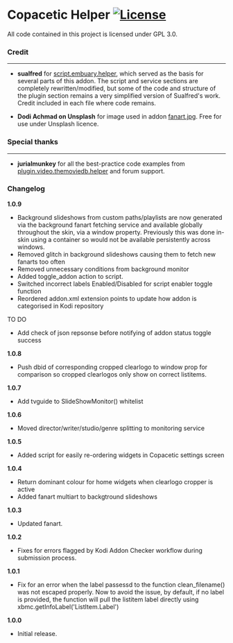 # Copacetic Helper [![License](https://img.shields.io/badge/License-GPLv3-blue)](https://github.com/realcopacetic/script.copacetic.helper/blob/main/LICENSE.txt)

All code contained in this project is licensed under GPL 3.0.

### Credit
---
* __sualfred__ for [script.embuary.helper](https://github.com/sualfred/script.embuary.helper), which served as the basis for several parts of this addon. The script and service sections are completely rewritten/modified, but some of the code and structure of the plugin section remains a very simplified version of Sualfred's work. Credit included in each file where code remains.

* __Dodi Achmad on Unsplash__ for image used in addon [fanart.jpg](https://unsplash.com/photos/3qaojaP-6cE). Free for use under Unsplash licence.

### Special thanks
---
* __jurialmunkey__ for all the best-practice code examples from [plugin.video.themoviedb.helper](https://github.com/jurialmunkey/plugin.video.themoviedb.helper) and forum support.

### Changelog
**1.0.9**
- Background slideshows from custom paths/playlists are now generated via the background fanart fetching service and available globally throughout the skin, via a window property. Previously this was done in-skin using a container so would not be available persistently across windows.
- Removed glitch in background slideshows causing them to fetch new fanarts too often
- Removed unnecessary conditions from background monitor
- Added toggle_addon action to script.
- Switched incorrect labels Enabled/Disabled for script enabler toggle function
- Reordered addon.xml extension points to update how addon is categorised in Kodi repository

TO DO
- Add check of json repsonse before notifying of addon status toggle success

**1.0.8**
- Push dbid of corresponding cropped clearlogo to window prop for comparison so cropped clearlogos only show on correct listitems.

**1.0.7**
- Add tvguide to SlideShowMonitor() whitelist

**1.0.6**
- Moved director/writer/studio/genre splitting to monitoring service

**1.0.5**
- Added script for easily re-ordering widgets in Copacetic settings screen

**1.0.4**
- Return dominant colour for home widgets when clearlogo cropper is active
- Added fanart multiart to backgtround slideshows

**1.0.3**
- Updated fanart.

**1.0.2**
- Fixes for errors flagged by Kodi Addon Checker workflow during submission process.

**1.0.1**
- Fix for an error when the label passessd to the function clean_filename() was not escaped properly. Now to avoid the issue, by default, if no label is provided, the function will pull the listitem label directly using xbmc.getInfoLabel('ListItem.Label')

**1.0.0** 
- Initial release.